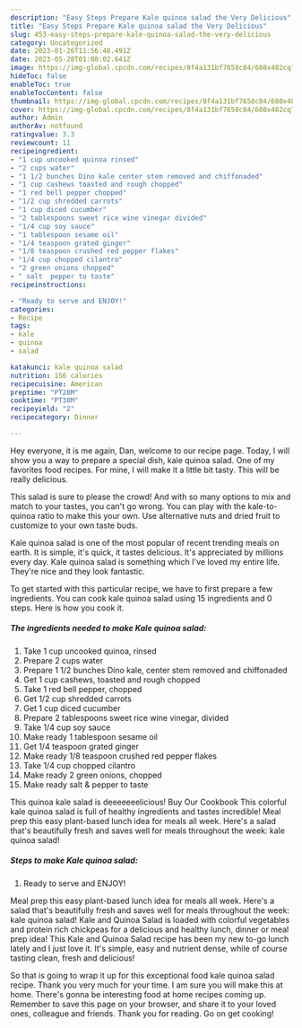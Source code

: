```yaml
---
description: "Easy Steps Prepare Kale quinoa salad the Very Delicious"
title: "Easy Steps Prepare Kale quinoa salad the Very Delicious"
slug: 453-easy-steps-prepare-kale-quinoa-salad-the-very-delicious
category: Uncategorized
date: 2023-01-26T11:56:48.491Z
date: 2023-05-28T01:08:02.641Z
image: https://img-global.cpcdn.com/recipes/8f4a131bf7658c84/680x482cq70/kale-quinoa-salad-recipe-main-photo.jpg
hideToc: false
enableToc: true
enableTocContent: false
thumbnail: https://img-global.cpcdn.com/recipes/8f4a131bf7658c84/680x482cq70/kale-quinoa-salad-recipe-main-photo.jpg
cover: https://img-global.cpcdn.com/recipes/8f4a131bf7658c84/680x482cq70/kale-quinoa-salad-recipe-main-photo.jpg
author: Admin
authorAv: notfound
ratingvalue: 3.3
reviewcount: 11
recipeingredient:
- "1 cup uncooked quinoa rinsed"
- "2 cups water"
- "1 1/2 bunches Dino kale center stem removed and chiffonaded"
- "1 cup cashews toasted and rough chopped"
- "1 red bell pepper chopped"
- "1/2 cup shredded carrots"
- "1 cup diced cucumber"
- "2 tablespoons sweet rice wine vinegar divided"
- "1/4 cup soy sauce"
- "1 tablespoon sesame oil"
- "1/4 teaspoon grated ginger"
- "1/8 teaspoon crushed red pepper flakes"
- "1/4 cup chopped cilantro"
- "2 green onions chopped"
- " salt  pepper to taste"
recipeinstructions:

- "Ready to serve and ENJOY!"
categories:
- Recipe
tags:
- kale
- quinoa
- salad

katakunci: kale quinoa salad 
nutrition: 156 calories
recipecuisine: American
preptime: "PT28M"
cooktime: "PT38M"
recipeyield: "2"
recipecategory: Dinner

---
```



Hey everyone, it is me again, Dan, welcome to our recipe page. Today, I will show you a way to prepare a special dish, kale quinoa salad. One of my favorites food recipes. For mine, I will make it a little bit tasty. This will be really delicious.

This salad is sure to please the crowd! And with so many options to mix and match to your tastes, you can&#39;t go wrong. You can play with the kale-to-quinoa ratio to make this your own. Use alternative nuts and dried fruit to customize to your own taste buds.

Kale quinoa salad is one of the most popular of recent trending meals on earth. It is simple, it's quick, it tastes delicious. It's appreciated by millions every day. Kale quinoa salad is something which I've loved my entire life. They're nice and they look fantastic.


To get started with this particular recipe, we have to first prepare a few ingredients. You can cook kale quinoa salad using 15 ingredients and 0 steps. Here is how you cook it.

<!--inarticleads1-->

##### The ingredients needed to make Kale quinoa salad:

1. Take 1 cup uncooked quinoa, rinsed
1. Prepare 2 cups water
1. Prepare 1 1/2 bunches Dino kale, center stem removed and chiffonaded
1. Get 1 cup cashews, toasted and rough chopped
1. Take 1 red bell pepper, chopped
1. Get 1/2 cup shredded carrots
1. Get 1 cup diced cucumber
1. Prepare 2 tablespoons sweet rice wine vinegar, divided
1. Take 1/4 cup soy sauce
1. Make ready 1 tablespoon sesame oil
1. Get 1/4 teaspoon grated ginger
1. Make ready 1/8 teaspoon crushed red pepper flakes
1. Take 1/4 cup chopped cilantro
1. Make ready 2 green onions, chopped
1. Make ready  salt &amp; pepper to taste


This quinoa kale salad is deeeeeeelicious! Buy Our Cookbook This colorful kale quinoa salad is full of healthy ingredients and tastes incredible! Meal prep this easy plant-based lunch idea for meals all week. Here&#39;s a salad that&#39;s beautifully fresh and saves well for meals throughout the week: kale quinoa salad! 

<!--inarticleads2-->

##### Steps to make Kale quinoa salad:


1. Ready to serve and ENJOY!

Meal prep this easy plant-based lunch idea for meals all week. Here&#39;s a salad that&#39;s beautifully fresh and saves well for meals throughout the week: kale quinoa salad! Kale and Quinoa Salad is loaded with colorful vegetables and protein rich chickpeas for a delicious and healthy lunch, dinner or meal prep idea! This Kale and Quinoa Salad recipe has been my new to-go lunch lately and I just love it. It&#39;s simple, easy and nutrient dense, while of course tasting clean, fresh and delicious! 

So that is going to wrap it up for this exceptional food kale quinoa salad recipe. Thank you very much for your time. I am sure you will make this at home. There's gonna be interesting food at home recipes coming up. Remember to save this page on your browser, and share it to your loved ones, colleague and friends. Thank you for reading. Go on get cooking!
